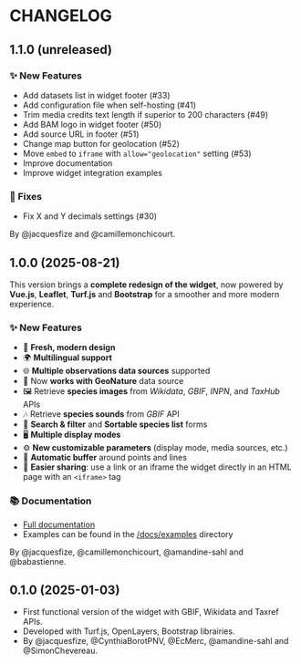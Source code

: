 # CHANGELOG

## 1.1.0 (unreleased)

### ✨ New Features

- Add datasets list in widget footer (#33)
- Add configuration file when self-hosting (#41)
- Trim media credits text length if superior to 200 characters (#49)
- Add BAM logo in widget footer (#50)
- Add source URL in footer (#51)
- Change map button for geolocation (#52)
- Move `embed` to `iframe` with `allow="geolocation"` setting (#53)
- Improve documentation
- Improve widget integration examples

### 🐛 Fixes

- Fix X and Y decimals settings (#30)

By @jacquesfize and @camillemonchicourt.

## 1.0.0 (2025-08-21)

This version brings a **complete redesign of the widget**, now powered by **Vue.js**, **Leaflet**, **Turf.js** and **Bootstrap** for a smoother and more modern experience.

### ✨ New Features

- 🎨 **Fresh, modern design**
- 🌍 **Multilingual support**
- 🌐 **Multiple observations data sources** supported
- 🦋 Now **works with GeoNature** data source
- 🖼️ Retrieve **species images** from _Wikidata_, _GBIF_, _INPN_, and _TaxHub_ APIs
- 🎶 Retrieve **species sounds** from _GBIF_ API
- 🔎 **Search & filter** and **Sortable species list** forms
- 🖥️ **Multiple display modes**
- ⚙️ **New customizable parameters** (display mode, media sources, etc.)
- 📏 **Automatic buffer** around points and lines
- 🔗 **Easier sharing**: use a link or an iframe the widget directly in an HTML page with an `<iframe>` tag

### 📚 Documentation

- [Full documentation](https://pnx-si.github.io/BAM-widget/docs/)
- Examples can be found in the [/docs/examples](/docs/examples/) directory

By @jacquesfize, @camillemonchicourt, @amandine-sahl and @babastienne.

## 0.1.0 (2025-01-03)

- First functional version of the widget with GBIF, Wikidata and Taxref APIs.
- Developed with Turf.js, OpenLayers, Bootstrap librairies.
- By @jacquesfize, @CynthiaBorotPNV, @EcMerc, @amandine-sahl and @SimonChevereau.
